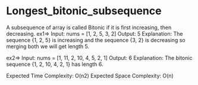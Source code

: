 # Longest_bitonic_subsequence
A subsequence of array is called Bitonic if it is first increasing, then decreasing.
ex1=>
Input: nums = [1, 2, 5, 3, 2]
Output: 5
Explanation: The sequence {1, 2, 5} is
increasing and the sequence {3, 2} is 
decreasing so merging both we will get 
length 5.

ex2=>
Input: nums = [1, 11, 2, 10, 4, 5, 2, 1]
Output: 6
Explanation: The bitonic sequence 
{1, 2, 10, 4, 2, 1} has length 6.


Expected Time Complexity: O(n2)
Expected Space Complexity: O(n)
